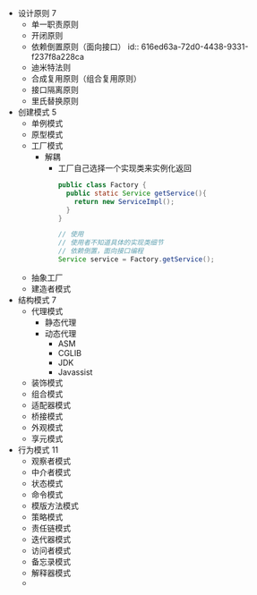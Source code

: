 - 设计原则 7
	- 单一职责原则
	- 开闭原则
	- 依赖倒置原则（面向接口）
	  id:: 616ed63a-72d0-4438-9331-f237f8a228ca
	- 迪米特法则
	- 合成复用原则（组合复用原则）
	- 接口隔离原则
	- 里氏替换原则
- 创建模式 5
	- 单例模式
	- 原型模式
	- 工厂模式
		- 解耦
			- 工厂自己选择一个实现类来实例化返回
			  ```java
			  public class Factory {
			    public static Service getService(){
			      return new ServiceImpl();
			    }
			  }
			  
			  // 使用
			  // 使用者不知道具体的实现类细节
			  // 依赖倒置，面向接口编程
			  Service service = Factory.getService();
			  ```
	- 抽象工厂
	- 建造者模式
- 结构模式 7
	- 代理模式
		- 静态代理
		- 动态代理
			- ASM
			- CGLIB
			- JDK
			- Javassist
	- 装饰模式
	- 组合模式
	- 适配器模式
	- 桥接模式
	- 外观模式
	- 享元模式
- 行为模式 11
	- 观察者模式
	- 中介者模式
	- 状态模式
	- 命令模式
	- 模版方法模式
	- 策略模式
	- 责任链模式
	- 迭代器模式
	- 访问者模式
	- 备忘录模式
	- 解释器模式
	-